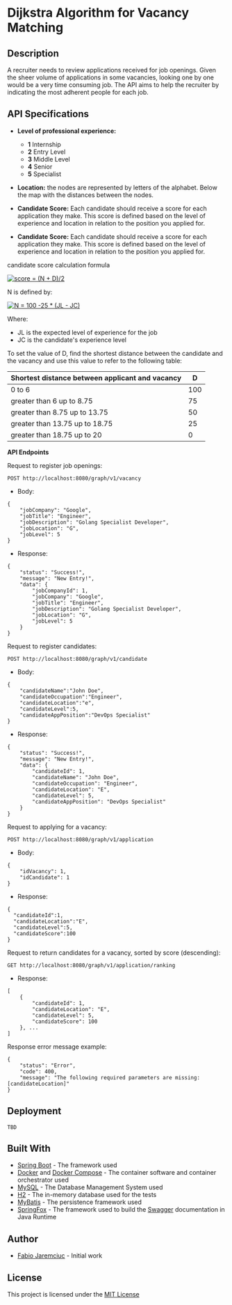 # Dijkstra Algorithm for Vacancy Matching
## Description
A recruiter needs to review applications received for job openings. Given the sheer volume of applications in some vacancies, looking one by one would be a very time consuming job.
The API aims to help the recruiter by indicating the most adherent people for each job.

## API Specifications
* **Level of professional experience:**

  * **1** Internship
  * **2** Entry Level
  * **3** Middle Level
  * **4** Senior
  * **5** Specialist
* **Location:** the nodes are represented by letters of the alphabet. Below the map with the distances between the nodes.

* **Candidate Score:** Each candidate should receive a score for each application they make. This score is defined based on the level of experience and location in relation to the position you applied for.

* **Candidate Score:** Each candidate should receive a score for each application they make. This score is defined based on the level of experience and location in relation to the position you applied for.

candidate score calculation formula

<a href="https://camo.githubusercontent.com/7512337ea198e0d84ddd2cd43de512ba52129f06/687474703a2f2f6c617465782e636f6465636f67732e636f6d2f6769662e6c617465783f53434f524525323025334425323025354364667261632537424e2532302b2532304425374425374232253744" target="_blank"><img src="https://camo.githubusercontent.com/7512337ea198e0d84ddd2cd43de512ba52129f06/687474703a2f2f6c617465782e636f6465636f67732e636f6d2f6769662e6c617465783f53434f524525323025334425323025354364667261632537424e2532302b2532304425374425374232253744" title="score = (N + D)/2" /></a>

N is defined by:

<a href="https://www.codecogs.com/eqnedit.php?latex=N&space;=&space;100&space;-25&space;*&space;(JL&space;-&space;JC)" target="_blank"><img src="https://latex.codecogs.com/gif.latex?N&space;=&space;100&space;-25&space;*&space;(JL&space;-&space;JC)" title="N = 100 -25 * (JL - JC)" /></a>

Where:
* JL is the expected level of experience for the job
* JC is the candidate's experience level

To set the value of D, find the shortest distance between the candidate and the vacancy and use this value to refer to the following table:

**Shortest distance between applicant and vacancy** | **D**
-------------------------------------------------- | -------------
0 to 6 | 100
greater than 6 up to 8.75 | 75
greater than 8.75 up to 13.75 | 50
greater than 13.75 up to 18.75 | 25
greater than 18.75 up to 20 | 0

**API Endpoints**

Request to register job openings:

`POST http://localhost:8080/graph/v1/vacancy`

* Body:
```
{
	"jobCompany": "Google",
	"jobTitle": "Engineer",
	"jobDescription": "Golang Specialist Developer",
	"jobLocation": "G",
	"jobLevel": 5
}
```
* Response:
```
{
    "status": "Success!",
    "message": "New Entry!",
    "data": {
        "jobCompanyId": 1,
        "jobCompany": "Google",
        "jobTitle": "Engineer",
        "jobDescription": "Golang Specialist Developer",
        "jobLocation": "G",
        "jobLevel": 5
    }
}
```


Request to register candidates:

`POST http://localhost:8080/graph/v1/candidate`

* Body:
```
{
	"candidateName":"John Doe",
	"candidateOccupation":"Engineer",
	"candidateLocation":"e",
	"candidateLevel":5,
	"candidateAppPosition":"DevOps Specialist"
}
```
* Response:

```
{
    "status": "Success!",
    "message": "New Entry!",
    "data": {
        "candidateId": 1,
        "candidateName": "John Doe",
        "candidateOccupation": "Engineer",
        "candidateLocation": "E",
        "candidateLevel": 5,
        "candidateAppPosition": "DevOps Specialist"
    }
}
```

Request to applying for a vacancy:

`POST http://localhost:8080/graph/v1/application`

* Body:
```
{
	"idVacancy": 1,
	"idCandidate": 1
}
```
* Response:
```
{ 
  "candidateId":1,
  "candidateLocation":"E",
  "candidateLevel":5,
  "candidateScore":100
}
```


Request to return candidates for a vacancy, sorted by score (descending):

`GET http://localhost:8080/graph/v1/application/ranking`

* Response:
```
[
    {
        "candidateId": 1,
        "candidateLocation": "E",
        "candidateLevel": 5,
        "candidateScore": 100
    }, ...
]
```

Response error message example:
```
{
    "status": "Error",
    "code": 400,
    "message": "The following required parameters are missing: [candidateLocation]"
}
```
## Deployment
`TBD`

## Built With
* [Spring Boot](https://spring.io/projects/spring-boot) - The framework used
* [Docker](https://www.docker.com/) and [Docker Compose](https://docs.docker.com/compose/) - The container software and container orchestrator used
* [MySQL](https://www.mysql.com/) - The Database Management System used
* [H2](https://www.h2database.com/html/main.html) - The in-memory database used for the tests
* [MyBatis](https://mybatis.org/mybatis-3/) - The persistence framework used
* [SpringFox](https://springfox.github.io/springfox/) - The framework used to build the [Swagger](https://swagger.io/) documentation in Java Runtime

## Author
* [Fabio Jaremciuc](https://www.linkedin.com/in/fabio-jaremciuc-5b508343/)  - Initial work 

## License
This project is licensed under the [MIT License](https://en.wikipedia.org/wiki/MIT_License)
